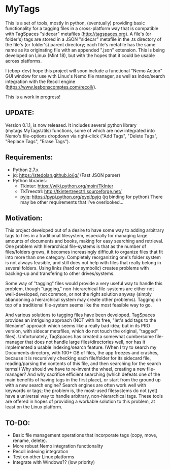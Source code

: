 MyTags
========
This is a set of tools, mostly in python, (eventually) providing basic functionality for a tagging files in a cross-platform way that is compatible with TagSpaces "sidecar" metafiles (http://tagspaces.org). A file's (or folder's) tags are stored in a JSON "sidecar" metafile in the .ts directory of the file's (or folder's) parent directory; each file's metafile has the same name as its originating file with an appended ".json" extension. This is being developed on Linux (Mint 18), but with the hopes that it could be usable across platforms.

I (cbop-dev) hope this project will soon include a functional "Nemo Action" GUI window for use with Linux's Nemo file manager, as well as index/search integration with the Recoll engine (https://www.lesbonscomptes.com/recoll/). 

This is a work in progress! 

UPDATE:
------
Version 0.1.1, is now released. It includes several python library (mytags.MyTagsUtils) functions, some of which are now integrated into Nemo's file-options dropdown via right-click ("Add Tags", "Delete Tags", "Replace Tags", "Erase Tags").


Requirements:
-------------
* Python 2.7.x
* jq: https://stedolan.github.io/jq/ (Fast JSON parser)
* Python libraries:
  * Tkinter: https://wiki.python.org/moin/TkInter
  * TkTreectrl: http://tkintertreectrl.sourceforge.net/
  * pyjq: https://pypi.python.org/pypi/pyjq (jq binding for python)
There may be other requirements that I've overlooked...


Motivation:
-----------
This project developed out of a desire to have some way to adding arbitrary tags to files in a traditional filesystem, especially for managing large amounts of documents and books, making for easy searching and retrieval. One problem with hierarchical file-systems is that as the number of files/folders grows, it becomes increasingly difficult to organize files that fit into more than one category. Completely reorganizing one's folder system is not always feasible, and still does not help with files that really belong in several folders. Using links (hard or symbolic) creates problems with backing-up and transfering to other drives/systems. 

Some way of "tagging" files would provide a very useful way to handle this problem, though "tagging," non-hierarchical file-systems are either not well-developed, not common, or not the right solution anyway (simply abandoning a hierarchical system may create other problems). Tagging on top of a traditional file-system seems like the most feasible way to go.

And various solutions to tagging files have been developed. TagSpaces provides an intriguing approach (NOT with its free, "let's add tags to the filename" approach which seems like a really bad idea; but in its PRO version, with sidecar metafiles, which do not touch the original, "tagged" files). Unfortunately, TagSpaces has created a somewhat cumbersome file-manager that does not handle large files/directories well, nor has it implemented a usable indexing/search feature. (When I try to search my Documents directory, with  100+ GB of files, the app freezes and crashes, because it is recursively checking each file/folder for its sidecard file, reading/parsing the contents of this file, and then searching for the search terms!) Why should we have to re-invent the wheel, creating a new file-manager? And why sacrifice efficient searching (which defeats one of the main benefits of having tags in the first place), or start from the ground up with a new search engine? Search engines are often work well with keywords or tags; the problem is, the most-used filesystems do not (yet) have a universal way to handle arbitrary, non-hierarchical tags. These tools are offered in hopes of providing a workable solution to this problem, at least on the Linux platform.

TO-DO:
------
* Basic file management operations that incorporate tags (copy, move, rename, delete).
* More robust Nemo integration functionality
* Recoll indexing integration
* Test on other Linux platforms
* Integrate with Windows?? (low priority)



